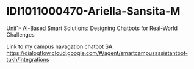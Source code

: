 # IDI1011000470-Ariella-Sansita-M
Unit1- Al-Based Smart Solutions: Designing Chatbots for Real-World Challenges

Link to my campus navagation chatbot SA:
https://dialogflow.cloud.google.com/#/agent/smartcampusassistantbot-tukh/integrations
